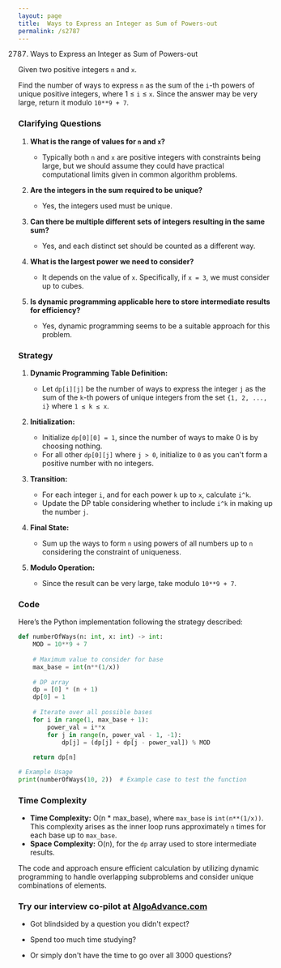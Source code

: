 ```yaml
---
layout: page
title:  Ways to Express an Integer as Sum of Powers-out
permalink: /s2787
---
```


2787. Ways to Express an Integer as Sum of Powers-out

Given two positive integers `n` and `x`.

Find the number of ways to express `n` as the sum of the `i`-th powers of unique positive integers, where 1 ≤ `i` ≤ `x`. Since the answer may be very large, return it modulo `10**9 + 7`.

### Clarifying Questions

1. **What is the range of values for `n` and `x`?**
   - Typically both `n` and `x` are positive integers with constraints being large, but we should assume they could have practical computational limits given in common algorithm problems.

2. **Are the integers in the sum required to be unique?**
   - Yes, the integers used must be unique.

3. **Can there be multiple different sets of integers resulting in the same sum?**
   - Yes, and each distinct set should be counted as a different way.

4. **What is the largest power we need to consider?**
   - It depends on the value of `x`. Specifically, if `x = 3`, we must consider up to cubes.

5. **Is dynamic programming applicable here to store intermediate results for efficiency?**
   - Yes, dynamic programming seems to be a suitable approach for this problem.

### Strategy

1. **Dynamic Programming Table Definition:**
   - Let `dp[i][j]` be the number of ways to express the integer `j` as the sum of the `k`-th powers of unique integers from the set `{1, 2, ..., i}` where `1 ≤ k ≤ x`.

2. **Initialization:**
   - Initialize `dp[0][0] = 1`, since the number of ways to make 0 is by choosing nothing.
   - For all other `dp[0][j]` where `j > 0`, initialize to `0` as you can't form a positive number with no integers.

3. **Transition:**
   - For each integer `i`, and for each power `k` up to `x`, calculate `i^k`.
   - Update the DP table considering whether to include `i^k` in making up the number `j`.

4. **Final State:**
   - Sum up the ways to form `n` using powers of all numbers up to `n` considering the constraint of uniqueness.

5. **Modulo Operation:**
   - Since the result can be very large, take modulo `10**9 + 7`.

### Code

Here’s the Python implementation following the strategy described:

```python
def numberOfWays(n: int, x: int) -> int:
    MOD = 10**9 + 7
    
    # Maximum value to consider for base
    max_base = int(n**(1/x))
    
    # DP array
    dp = [0] * (n + 1)
    dp[0] = 1
    
    # Iterate over all possible bases
    for i in range(1, max_base + 1):
        power_val = i**x
        for j in range(n, power_val - 1, -1):
            dp[j] = (dp[j] + dp[j - power_val]) % MOD
    
    return dp[n]

# Example Usage
print(numberOfWays(10, 2))  # Example case to test the function
```

### Time Complexity

- **Time Complexity:** O(n * max_base), where `max_base` is `int(n**(1/x))`. This complexity arises as the inner loop runs approximately `n` times for each base up to `max_base`.
- **Space Complexity:** O(n), for the `dp` array used to store intermediate results.

The code and approach ensure efficient calculation by utilizing dynamic programming to handle overlapping subproblems and consider unique combinations of elements.


### Try our interview co-pilot at [AlgoAdvance.com](https://algoAdvance.com)

- Got blindsided by a question you didn't expect?

- Spend too much time studying?

- Or simply don't have the time to go over all 3000 questions?

